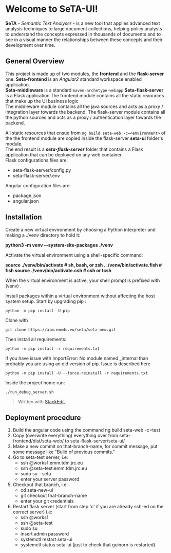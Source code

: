 Welcome to SeTA-UI! 
===================  
**SeTA** - *Semantic Text Analyser* - is a new tool that applies advanced text analysis techniques to large document collections, helping policy analysts to understand the concepts expressed in thousands of documents and to see in a visual manner the relationships between these concepts and their development over time. 

General Overview 
------------  
This project is made up of two modules, the **frontend** and the **flask-server** one. 
**Seta-frontend** is an *Angular2* standard workspace enabled application.  
**Seta-middleware** is a standard `maven-archetype-webapp` 
**Seta-flask-server** is a Flask application 
The frontend module contains all the static reaources that make up the UI business logic  
The middleware module contains all the java sources and acts as a proxy / integration layer towards the backend. 
The flask-server module contains all the python sources and acts as a proxy / authentication layer towards the backend.  



All static resources that ensue from `ng build seta-web -c=<environment>` of the the frontend module are copied inside the flask-server **seta-ui** folder's module.  
The end result is a ***seta-flask-server*** folder that contains a Flask application that can be deployed on any web container.  
Flask configurations files are:
 - seta-flask-server/config.py
 - seta-flask-server/.env
 
 Angular configuration files are:
 - package.json
 - angular.json

Installation 
------------

Create a new virtual environment by choosing a Python interpreter and making a ./venv directory to hold it:

**python3 -m venv --system-site-packages ./venv**

Activate the virtual environment using a shell-specific command:

**source ./venv/bin/activate  # sh, bash, or zsh
. ./venv/bin/activate.fish  # fish
source ./venv/bin/activate.csh  # csh or tcsh**

When the virtual environment is active, your shell prompt is prefixed with (venv) .

Install packages within a virtual environment without affecting the host system setup. Start by upgrading pip :

    python -m pip install -U pip

Clone with 

    git clone https://alm.emm4u.eu/seta/seta-new.git
    
Then install all requirements:

    python -m pip install -r requirements.txt

If you have issue with ImportError: No module named _internal than probably you are using an old version of pip. Issue is described here

    python -m pip install -U --force-reinstall -r requirements.txt
Inside the project home run:

    ./run_debug_server.sh

> Written with [StackEdit](https://stackedit.io/).

Deployment procedure
------------

1. Build the angular code using the command ng build seta-web -c=test
2. Copy (overwrite everything) everything over from seta-frontend/dist/seta-web/ to seta-flask-server/seta-ui/
3. Make a new commit on that-branch-name, for commit message, put some message like "Build of previous commits."
3. Go to seta-test server, i.e:
    - ssh <username>@works1.emm.tdm.jrc.eu
    - ssh <username>@seta-test.emm.tdm.jrc.eu
    - sudo su - seta
    - enter your server password
4. Checkout that branch, i.e:
    - cd seta-new-ui
    - git checkout that-branch-name
    - enter your git credentials 
5. Restart flask server (start from step 'c' if you are already ssh-ed on the correct server) i.e:
    - ssh <username>@works1
    - ssh <username>@seta-test
    - sudo su
    - insert admin password
    - systemctl restart seta-ui
    - systemctl status seta-ui (just to check that guinorn is restarted)

